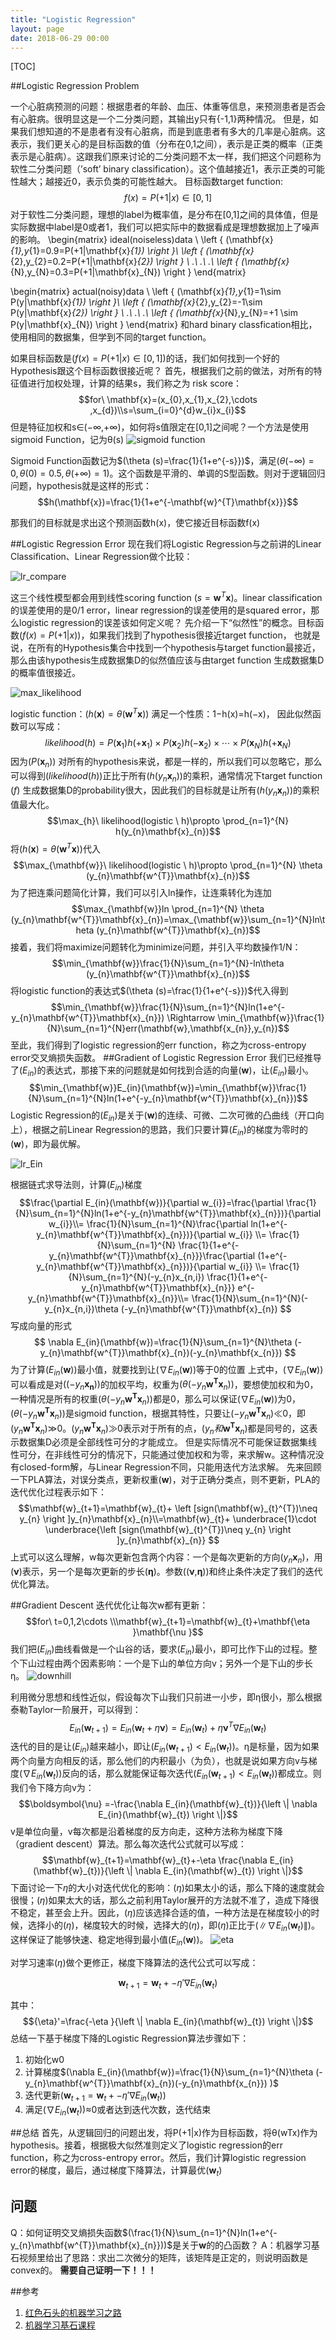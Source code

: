 ```yaml
---
title: "Logistic Regression"
layout: page
date: 2018-06-29 00:00
---
```


[TOC]

##Logistic Regression Problem

一个心脏病预测的问题：根据患者的年龄、血压、体重等信息，来预测患者是否会有心脏病。很明显这是一个二分类问题，其输出y只有{-1,1}两种情况。
但是，如果我们想知道的不是患者有没有心脏病，而是到底患者有多大的几率是心脏病。这表示，我们更关心的是目标函数的值（分布在0,1之间），表示是正类的概率（正类表示是心脏病）。这跟我们原来讨论的二分类问题不太一样，我们把这个问题称为软性二分类问题（’soft’ binary classification）。这个值越接近1，表示正类的可能性越大；越接近0，表示负类的可能性越大。
目标函数target function: $$f(x)=P(+1|x)\in [0,1]$$
对于软性二分类问题，理想的label为概率值，是分布在[0,1]之间的具体值，但是实际数据中label是0或者1，我们可以把实际中的数据看成是理想数据加上了噪声的影响。
\begin{matrix}
 ideal(noiseless)data \\ 
 \left \{ (\mathbf{x}_{1},y_{1}=0.9=P(+1|\mathbf{x}_{1}) \right \}\\
 \left \{ (\mathbf{x}_{2},y_{2}=0.2=P(+1|\mathbf{x}_{2}) \right \}  \\
 .\\
.\\
.\\
\left \{ (\mathbf{x}_{N},y_{N}=0.3=P(+1|\mathbf{x}_{N}) \right \}
\end{matrix}

\begin{matrix}
 actual(noisy)data \\ 
 \left \{ (\mathbf{x}_{1},y_{1}=1\sim P(y|\mathbf{x}_{1}) \right \}\\
 \left \{ (\mathbf{x}_{2},y_{2}=-1\sim P(y|\mathbf{x}_{2}) \right \}  \\
 .\\
.\\
.\\
\left \{ (\mathbf{x}_{N},y_{N}=+1 \sim P(y|\mathbf{x}_{N}) \right \}
\end{matrix}
和hard binary classfication相比，使用相同的数据集，但学到不同的target function。

如果目标函数是$(f(x)=P(+1|x)∈[0,1])$的话，我们如何找到一个好的Hypothesis跟这个目标函数很接近呢？
首先，根据我们之前的做法，对所有的特征值进行加权处理，计算的结果s，我们称之为 risk score：
$$for\  \mathbf{x}=(x_{0},x_{1},x_{2},\cdots ,x_{d})\\s=\sum_{i=0}^{d}w_{i}x_{i}$$
但是特征加权和s∈(−∞,+∞)，如何将s值限定在[0,1]之间呢？一个方法是使用sigmoid Function，记为θ(s)
<img src="/wiki/static/images/logistic_regression/sigmoid.png" alt="sigmoid function"/>

Sigmoid Function函数记为$(\theta (s)=\frac{1}{1+e^{-s}})$，满足$(\theta (-\infty)=0,\theta (0)=0.5,\theta (+\infty)=1)$。这个函数是平滑的、单调的S型函数。则对于逻辑回归问题，hypothesis就是这样的形式：
$$h(\mathbf{x})=\frac{1}{1+e^{-\mathbf{w}^{T}\mathbf{x}}}$$

那我们的目标就是求出这个预测函数h(x)，使它接近目标函数f(x)

##Logistic Regression Error
现在我们将Logistic Regression与之前讲的Linear Classification、Linear Regression做个比较：

<img src="/wiki/static/images/logistic_regression/lr_compare.png" alt="lr_compare"/>

这三个线性模型都会用到线性scoring function $( s=\mathbf{w}^{T}\mathbf{x})$。linear classification的误差使用的是0/1 error，linear regression的误差使用的是squared error，那么logistic regression的误差该如何定义呢？
先介绍一下“似然性”的概念。目标函数$(f(x)=P(+1|x))$，如果我们找到了hypothesis很接近target function， 也就是说，在所有的Hypothesis集合中找到一个hypothesis与target function最接近，那么由该hypothesis生成数据集D的似然值应该与由target function 生成数据集D的概率值很接近。

<img src="/wiki/static/images/logistic_regression/max_likelihood.png" alt="max_likelihood"/>

logistic function：$(h(\mathbf{x})=\theta (\mathbf{w}^{T}\mathbf{x}))$ 满足一个性质：1−h(x)=h(−x)， 因此似然函数可以写成：
$$likelihood(h)=P(\mathbf{x}_{1})h(+\mathbf{x}_{1})\times P(\mathbf{x}_{2})h(-\mathbf{x}_{2})\times \cdots \times P(\mathbf{x}_{N})h(+\mathbf{x}_{N})$$
因为$(P(\mathbf{x}_{n}))$
对所有的hypothesis来说，都是一样的，所以我们可以忽略它，那么可以得到$(likelihood(h))$正比于所有$(h(y_{n}\mathbf{x}_{n}))$的乘积，通常情况下target function $(f)$ 生成数据集D的probability很大，因此我们的目标就是让所有$(h(y_{n}\mathbf{x}_{n}))$的乘积值最大化。
$$\max_{h}\ likelihood(logistic \ h)\propto \prod_{n=1}^{N} h(y_{n}\mathbf{x}_{n})$$
将$( h(\mathbf{x})=\theta (\mathbf{w}^{T}\mathbf{x}))$代入
$$\max_{\mathbf{w}}\ likelihood(logistic \ h)\propto \prod_{n=1}^{N} \theta (y_{n}\mathbf{w^{T}}\mathbf{x}_{n})$$
为了把连乘问题简化计算，我们可以引入ln操作，让连乘转化为连加
$$\max_{\mathbf{w}}ln \prod_{n=1}^{N} \theta (y_{n}\mathbf{w^{T}}\mathbf{x}_{n})=\max_{\mathbf{w}}\sum_{n=1}^{N}ln\theta (y_{n}\mathbf{w^{T}}\mathbf{x}_{n})$$
接着，我们将maximize问题转化为minimize问题，并引入平均数操作1/N：
$$\min_{\mathbf{w}}\frac{1}{N}\sum_{n=1}^{N}-ln\theta (y_{n}\mathbf{w^{T}}\mathbf{x}_{n})$$
将logistic function的表达式$(\theta (s)=\frac{1}{1+e^{-s}})$代入得到
$$\min_{\mathbf{w}}\frac{1}{N}\sum_{n=1}^{N}ln(1+e^{-y_{n}\mathbf{w^{T}}\mathbf{x}_{n}}) \Rightarrow \min_{\mathbf{w}}\frac{1}{N}\sum_{n=1}^{N}err(\mathbf{w},\mathbf{x_{n}},y_{n})$$
至此，我们得到了logistic regression的err function，称之为cross-entropy error交叉熵损失函数。
##Gradient of Logistic Regression Error
我们已经推导了$(E_{in})$的表达式，那接下来的问题就是如何找到合适的向量$(\mathbf{w})$，让$(E_{in})$最小。
$$\min_{\mathbf{w}}E_{in}(\mathbf{w})=\min_{\mathbf{w}}\frac{1}{N}\sum_{n=1}^{N}ln(1+e^{-y_{n}\mathbf{w^{T}}\mathbf{x}_{n}})$$
Logistic Regression的$(E_{in})$是关于$(\mathbf{w})$的连续、可微、二次可微的凸曲线（开口向上），根据之前Linear Regression的思路，我们只要计算$(E_{in})$的梯度为零时的$(\mathbf{w})$，即为最优解。

<img src="/wiki/static/images/logistic_regression/lr_Ein.png" alt="lr_Ein"/>

根据链式求导法则，计算$(E_{in})$梯度
$$\frac{\partial E_{in}(\mathbf{w})}{\partial w_{i}}=\frac{\partial \frac{1}{N}\sum_{n=1}^{N}ln(1+e^{-y_{n}\mathbf{w^{T}}\mathbf{x}_{n}})}{\partial w_{i}}\\= \frac{1}{N}\sum_{n=1}^{N}\frac{\partial ln(1+e^{-y_{n}\mathbf{w^{T}}\mathbf{x}_{n}})}{\partial w_{i}} \\=     \frac{1}{N}\sum_{n=1}^{N} \frac{1}{1+e^{-y_{n}\mathbf{w^{T}}\mathbf{x}_{n}}}\frac{\partial (1+e^{-y_{n}\mathbf{w^{T}}\mathbf{x}_{n}})}{\partial w_{i}}    \\=    \frac{1}{N}\sum_{n=1}^{N}(-y_{n}x_{n,i}) \frac{1}{1+e^{-y_{n}\mathbf{w^{T}}\mathbf{x}_{n}}} e^{-y_{n}\mathbf{w^{T}}\mathbf{x}_{n}}\\= \frac{1}{N}\sum_{n=1}^{N}(-y_{n}x_{n,i})\theta (-y_{n}\mathbf{w^{T}}\mathbf{x}_{n})
$$
写成向量的形式
$$
\nabla E_{in}(\mathbf{w})=\frac{1}{N}\sum_{n=1}^{N}\theta (-y_{n}\mathbf{w^{T}}\mathbf{x}_{n})(-y_{n}\mathbf{x_{n}})
$$
为了计算$(E_{in}(\mathbf{w}))$最小值，就要找到让$(
\nabla E_{in}(\mathbf{w}))$等于0的位置
上式中，$(
\nabla E_{in}(\mathbf{w}))$可以看成是对$((-y_{n}\mathbf{x_{n}}))$的加权平均，权重为$(\theta (-y_{n}\mathbf{w^{T}}\mathbf{x}_{n}))$，要想使加权和为0，一种情况是所有的权重$(\theta (-y_{n}\mathbf{w^{T}}\mathbf{x}_{n}))$都是0，那么可以保证$(
\nabla E_{in}(\mathbf{w}))$为0，$(\theta (-y_{n}\mathbf{w^{T}}\mathbf{x}_{n}))$是sigmoid function，根据其特性，只要让$(-y_{n}\mathbf{w^{T}}\mathbf{x}_{n})$≪0，即$(y_{n}\mathbf{w^{T}}\mathbf{x}_{n})$≫0。$(y_{n}\mathbf{w^{T}}\mathbf{x}_{n})$≫0表示对于所有的点，$(y_{n}和\mathbf{w^{T}}\mathbf{x}_{n})$都是同号的，这表示数据集D必须是全部线性可分的才能成立。
但是实际情况不可能保证数据集线性可分，在非线性可分的情况下，只能通过使加权和为零，来求解w。这种情况没有closed-form解，与Linear Regression不同，只能用迭代方法求解。
先来回顾一下PLA算法，对误分类点，更新权重$(\mathbf{w})$，对于正确分类点，则不更新，PLA的迭代优化过程表示如下：
$$\mathbf{w}_{t+1}=\mathbf{w}_{t}+ \left [sign(\mathbf{w}_{t}^{T})\neq y_{n}   \right ]y_{n}\mathbf{x}_{n}\\=\mathbf{w}_{t}+ \underbrace{1}\cdot \underbrace{\left [sign(\mathbf{w}_{t}^{T})\neq y_{n}   \right ]y_{n}\mathbf{x}_{n}} $$
上式可以这么理解，w每次更新包含两个内容：一个是每次更新的方向$(y_{n}\mathbf{x}_{n})$，用$(\mathbf{\nu })$表示，另一个是每次更新的步长$(\mathbf{\eta })$。参数($(\mathbf{\nu }$,$\mathbf{\eta })$)和终止条件决定了我们的迭代优化算法。

##Gradient Descent
迭代优化让每次w都有更新：
$$for\ t=0,1,2\cdots \\\mathbf{w}_{t+1}=\mathbf{w}_{t}+\mathbf{\eta }\mathbf{\nu }$$
我们把$(E_{in})$曲线看做是一个山谷的话，要求$(E_{in})$最小，即可比作下山的过程。整个下山过程由两个因素影响：一个是下山的单位方向v；另外一个是下山的步长η。
<img src="/wiki/static/images/logistic_regression/downhill.png" alt="downhill"/>

利用微分思想和线性近似，假设每次下山我们只前进一小步，即η很小，那么根据泰勒Taylor一阶展开，可以得到：
$$E_{in}(\mathbf{w}_{t+1})=E_{in}(\mathbf{w}_{t}+\eta\boldsymbol{\nu } )=E_{in}(\mathbf{w}_{t})+\eta\boldsymbol{\nu }^{T}
\nabla E_{in}(\mathbf{w}_{t})$$
迭代的目的是让$(E_{in})$越来越小，即让$(E_{in}(\mathbf{w}_{t+1}) < E_{in}(\mathbf{w}_{t}))$。η是标量，因为如果两个向量方向相反的话，那么他们的内积最小（为负），也就是说如果方向v与梯度$(\nabla E_{in}(\mathbf{w}_{t}))$反向的话，那么就能保证每次迭代$(E_{in}(\mathbf{w}_{t+1}) < E_{in}(\mathbf{w}_{t}))$都成立。则我们令下降方向v为：
$$\boldsymbol{\nu} =-\frac{\nabla E_{in}(\mathbf{w}_{t})}{\left \| \nabla E_{in}(\mathbf{w}_{t}) \right \|}$$
v是单位向量，v每次都是沿着梯度的反方向走，这种方法称为梯度下降（gradient descent）算法。那么每次迭代公式就可以写成：
$$\mathbf{w}_{t+1}=\mathbf{w}_{t}+-\eta \frac{\nabla E_{in}(\mathbf{w}_{t})}{\left \| \nabla E_{in}(\mathbf{w}_{t}) \right \|}$$
下面讨论一下$\eta$的大小对迭代优化的影响：$(\eta)$如果太小的话，那么下降的速度就会很慢；$(\eta$)如果太大的话，那么之前利用Taylor展开的方法就不准了，造成下降很不稳定，甚至会上升。因此，$(\eta)$应该选择合适的值，一种方法是在梯度较小的时候，选择小的$(\eta)$，梯度较大的时候，选择大的$(\eta)$，即$(\eta)$正比于$(\left \| \nabla E_{in}(\mathbf{w}_{t}) \right \|)$。这样保证了能够快速、稳定地得到最小值$(E_{in}(\mathbf{w}))$。
<img src="/wiki/static/images/logistic_regression/eta.png" alt="eta"/>

对学习速率$(\eta)$做个更修正，梯度下降算法的迭代公式可以写成：

$$\mathbf{w}_{t+1}=\mathbf{w}_{t}+-{\eta}'\nabla E_{in}(\mathbf{w}_{t})$$

其中：
$${\eta}'=\frac{-\eta }{\left \| \nabla E_{in}(\mathbf{w}_{t}) \right \|}$$
总结一下基于梯度下降的Logistic Regression算法步骤如下：

 1. 初始化w0 
 2. 计算梯度$(\nabla E_{in}(\mathbf{w})=\frac{1}{N}\sum_{n=1}^{N}\theta (-y_{n}\mathbf{w^{T}}\mathbf{x}_{n})(-y_{n}\mathbf{x_{n}})
)$
 3. 迭代更新$(\mathbf{w}_{t+1}=\mathbf{w}_{t}+-{\eta}'\nabla E_{in}(\mathbf{w}_{t}))$
 4. 满足$(\nabla E_{in}(\mathbf{w}_{t}))$≈0或者达到迭代次数，迭代结束

##总结
首先，从逻辑回归的问题出发，将P(+1|x)作为目标函数，将θ(wTx)作为hypothesis。接着，根据极大似然准则定义了logistic regression的err function，称之为cross-entropy error。然后，我们计算logistic regression error的梯度，最后，通过梯度下降算法，计算最优$(\mathbf{w}_{t})$

## 问题
Q：如何证明交叉熵损失函数$(\frac{1}{N}\sum_{n=1}^{N}ln(1+e^{-y_{n}\mathbf{w^{T}}\mathbf{x}_{n}}))$是关于$\mathbf{w}$的的凸函数？
A：机器学习基石视频里给出了思路：求出二次微分的矩阵，该矩阵是正定的，则说明函数是convex的。
**需要自己证明一下！！！**

##参考

 1. [红色石头的机器学习之路](https://redstonewill.github.io/2018/03/17/10/)
 2. [机器学习基石课程](https://www.bilibili.com/video/av12463015/?p=41)